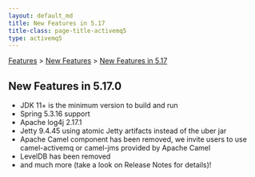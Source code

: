 ```yaml
---
layout: default_md
title: New Features in 5.17
title-class: page-title-activemq5
type: activemq5
---
```


[Features](features) > [New Features](new-features) > [New Features in 5.17](new-features-in-517)


New Features in 5.17.0
----------------------

*  JDK 11+ is the minimum version to build and run
*  Spring 5.3.16 support
*  Apache log4j 2.17.1
*  Jetty 9.4.45 using atomic Jetty artifacts instead of the uber jar
*  Apache Camel component has been removed, we invite users to use camel-activemq or camel-jms provided by Apache Camel
*  LevelDB has been removed
*  and much more (take a look on Release Notes for details)!
